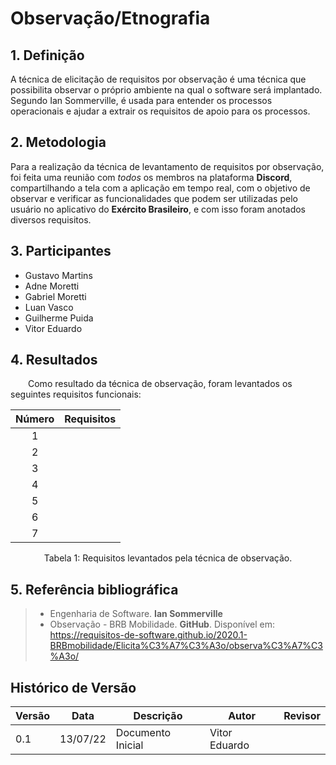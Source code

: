 # Observação/Etnografia

## 1. Definição

A técnica de elicitação de requisitos por observação é uma técnica que possibilita observar o próprio ambiente na qual o software será implantado. Segundo Ian Sommerville, é usada para entender os processos operacionais e ajudar a extrair os requisitos de apoio para os processos.

## 2. Metodologia
Para a realização da técnica de levantamento de requisitos por observação, foi feita uma reunião com *todos* os membros na plataforma **Discord**, compartilhando a tela com a aplicação em tempo real, com o objetivo de observar e verificar as funcionalidades que podem ser utilizadas pelo usuário no aplicativo do **Exército Brasileiro**, e com isso foram anotados diversos requisitos.

## 3. Participantes

- Gustavo Martins
- Adne Moretti
- Gabriel Moretti
- Luan Vasco
- Guilherme Puida
- Vitor Eduardo

## 4. Resultados
&emsp;&emsp;Como resultado da técnica de observação, foram levantados os seguintes requisitos funcionais:

<center>

| Número | Requisitos                                       |
| :------: | :--------------------------------------------------: |
| 1    |    |
| 2    |    |
| 3    |    |
| 4    |    |
| 5    |    |
| 6    |    |
| 7    |    |

<figcaption>Tabela 1: Requisitos levantados pela técnica de observação.</figcaption>

</center>

## 5. Referência bibliográfica

> - Engenharia de Software. **Ian Sommerville**
> - Observação - BRB Mobilidade. **GitHub**. Disponível em: https://requisitos-de-software.github.io/2020.1-BRBmobilidade/Elicita%C3%A7%C3%A3o/observa%C3%A7%C3%A3o/

 ## Histórico de Versão

| Versão | Data | Descrição | Autor | Revisor |
|--------|------|-------|-----------| ------- |
| 0.1 | 13/07/22 | Documento Inicial | Vitor Eduardo |
